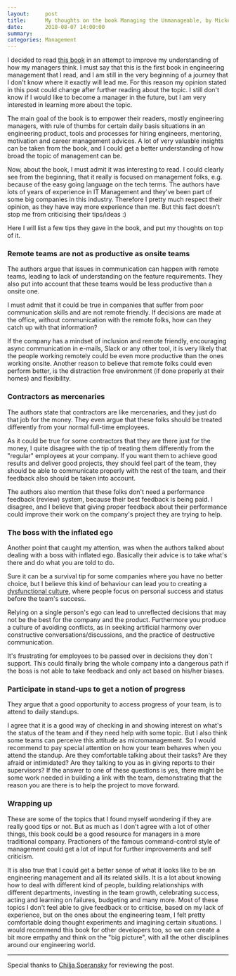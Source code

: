 ```yaml
---
layout:     post
title:      My thoughts on the book Managing the Unmanageable, by Mickey W. Mantle and Ron Lichty
date:       2018-08-07 14:00:00
summary:
categories: Management
---
```


I decided to read [this book](https://www.goodreads.com/book/show/13705479-managing-the-unmanageable) in an attempt to improve my understanding of how my managers think. I must say that this is the first book in engineering management that I read, and I am still in the very beginning of a journey that I don't know where it exactly will lead me. For this reason  my opinion stated in this post could change after further reading about the topic. I still don't know if I would like to become a manager in the future, but I am very interested in learning more about the topic. 

The main goal of the book is to empower their readers, mostly engineering managers, with rule of thumbs for certain daily basis situations in an engineering product, tools and processes for hiring engineers, mentoring, motivation and career management advices. A lot of very valuable insights can be taken from the book, and I could get a better understanding of how broad the topic of management can be.

Now, about the book, I must admit it was interesting to read. I could clearly see from the beginning, that it really is focused on management folks, e.g. because of the easy going language on the tech terms. The authors have lots of years of experience in IT Management and they've been part of some big companies in this industry. Therefore I pretty much respect their opinion, as they have way more experience than me. But this fact doesn't stop me from criticising their tips/ideas :) 

Here I will list a few tips they gave in the book, and put my thoughts on top of it.

### Remote teams are not as productive as onsite teams

The authors argue that issues in communication can happen with remote teams, leading to lack of understanding on the feature requirements. They also put into account that these teams would be less productive than a onsite one.

I must admit that it could be true in companies that suffer from poor communication skills and are not remote friendly. If decisions are made at the office, without communication with the remote folks, how can they catch up with that information?

If the company has a mindset of inclusion and remote friendly, encouraging async communication in e-mails, Slack or any other tool, it is very likely that the people working remotely could be even more productive than the ones working onsite. Another reason to believe that remote folks could even perform better, is the distraction free environment (if done properly at their homes) and flexibility.

### Contractors as mercenaries

The authors state that contractors are like mercenaries, and they just do that job for the money. They even argue that these folks should be treated differently from your normal full-time employees.

As it could be true for some contractors that they are there just for the money, I quite disagree with the tip of treating them differently from the "regular" employees at your company. If you want them to achieve good results and deliver good projects, they should feel part of the team, they should be able to communicate properly with the rest of the team, and their feedback also should be taken into account.

The authors also mention that these folks don't need a performance feedback (review) system, because their best feedback is being paid. I disagree, and I believe that giving proper feedback about their performance could improve their work on the company's project they are trying to help.

### The boss with the inflated ego

Another point that caught my attention, was when the authors talked about dealing with a boss with inflated ego. Basically their advice is to take what's there and do what you are told to do.

Sure it can be a survival tip for some companies where you have no better choice, but I believe this kind of behaviour can lead you to creating a [dysfunctional culture](https://www.goodreads.com/book/show/21343.The_Five_Dysfunctions_of_a_Team), where people focus on personal success and status before the team's success. 

Relying on a single person's ego can lead to unreflected decisions that may not be the best for the company and the product. Furthermore you produce a culture of avoiding conflicts, as in seeking artificial harmony over constructive conversations/discussions, and the practice of destructive communication. 

It's frustrating for employees to be passed over in decisions they don´t support. This could finally bring the whole company into a dangerous path if the boss is not able to take feedback and only act based on his/her biases.

### Participate in stand-ups to get a notion of progress

They argue that a good opportunity to access progress of your team, is to attend to daily standups.

I agree that it is a good way of checking in and showing interest on what's the status of the team and if they need help with some topic. But I also think some teams can perceive this attitude as micromanagement. So I would recommend to pay special attention on how your team behaves when you attend the standup. Are they comfortable talking about their tasks? Are they afraid or intimidated? Are they talking to you as in giving reports to their supervisors? If the answer to one of these questions is yes, there might be some work needed in building a link with the team, demonstrating that the reason you are there is to help the project to move forward.

### Wrapping up

These are some of the topics that I found myself wondering if they are really good tips or not. But as much as I don't agree with a lot of other things, this book could be a good resource for managers in a more traditional company. Practioners of the famous command-control style of management could get a lot of input for further improvements and self criticism.

It is also true that I could get a better sense of what it looks like to be an engineering management and all its related skills. It is a lot about knowing how to deal with different kind of people, building relationships with different departments, investing in the team growth, celebrating success, acting and learning on failures, budgeting and many more. Most of these topics I don't feel able to give feedback or to criticise, based on my lack of experience, but on the ones about the engineering team, I felt pretty comfortable doing thought experiments and imagining certain situations. I would recommend this book for other developers too, so we can create a bit more empathy and think on the "big picture", with all the other disciplines around our engineering world.

-----

Special thanks to [Chilja Speransky](https://github.com/princessofpain) for reviewing the post.
